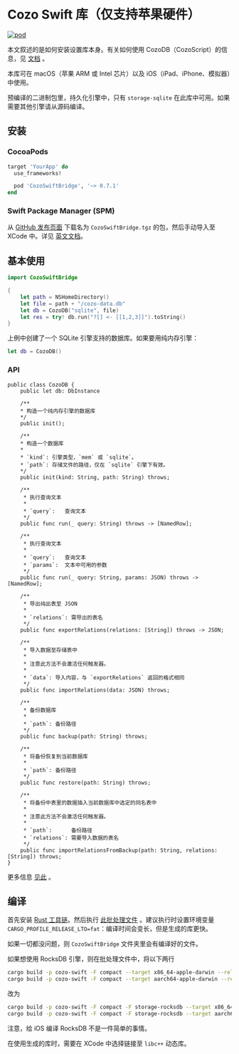 # Cozo Swift 库（仅支持苹果硬件）

[![pod](https://img.shields.io/cocoapods/v/CozoSwiftBridge)](https://github.com/cozodb/cozo/tree/main/cozo-lib-swift)

本文叙述的是如何安装设置库本身。有关如何使用 CozoDB（CozoScript）的信息，见 [文档](https://docs.cozodb.org/zh_CN/latest/index.html) 。

本库可在 macOS（苹果 ARM 或 Intel 芯片）以及 iOS（iPad、iPhone、模拟器）中使用。

预编译的二进制包里，持久化引擎中，只有 `storage-sqlite` 在此库中可用。如果需要其他引擎请从源码编译。

## 安装

### CocoaPods

```ruby
target 'YourApp' do
  use_frameworks!

  pod 'CozoSwiftBridge', '~> 0.7.1'
end
```

### Swift Package Manager (SPM)

从 [GitHub 发布页面](https://github.com/cozodb/cozo/releases) 下载名为 `CozoSwiftBridge.tgz` 的包，然后手动导入至 XCode 中。详见 [英文文档](./README.md)。

## 基本使用

```swift
import CozoSwiftBridge

{
    let path = NSHomeDirectory()
    let file = path + "/cozo-data.db"
    let db = CozoDB("sqlite", file)
    let res = try! db.run("?[] <- [[1,2,3]]").toString()
}
```

上例中创建了一个 SQLite 引擎支持的数据库。如果要用纯内存引擎：

```swift
let db = CozoDB()
```

### API

```
public class CozoDB {
    public let db: DbInstance

    /**
    * 构造一个纯内存引擎的数据库
    */
    public init();

    /**
    * 构造一个数据库
    *
    * `kind`: 引擎类型，`mem` 或 `sqlite`。
    * `path`: 存储文件的路径，仅在 `sqlite` 引擎下有效。
    */
    public init(kind: String, path: String) throws;
    
    /**
     * 执行查询文本
     *
     * `query`:   查询文本
     */
    public func run(_ query: String) throws -> [NamedRow];
        
    /**
     * 执行查询文本
     *
     * `query`:   查询文本
     * `params`:  文本中可用的参数
     */
    public func run(_ query: String, params: JSON) throws -> [NamedRow];
    
    /**
     * 导出纯出表至 JSON
     *
     * `relations`: 需导出的表名
     */
    public func exportRelations(relations: [String]) throws -> JSON;
    
    /**
     * 导入数据至存储表中
     * 
     * 注意此方法不会激活任何触发器。
     * 
     * `data`: 导入内容，与 `exportRelations` 返回的格式相同 
     */
    public func importRelations(data: JSON) throws;
   
    /**
     * 备份数据库
     *
     * `path`: 备份路径
     */
    public func backup(path: String) throws;
    
    /**
     * 将备份恢复到当前数据库
     *
     * `path`: 备份路径
     */
    public func restore(path: String) throws;
    
    /**
     * 将备份中表里的数据插入当前数据库中选定的同名表中
     *
     * 注意此方法不会激活任何触发器。
     *
     * `path`:      备份路径
     * `relations`: 需要导入数据的表名
     */
    public func importRelationsFromBackup(path: String, relations: [String]) throws;
}
```

更多信息 [见此](https://docs.cozodb.org/zh_CN/latest/nonscript.html) 。

## 编译

首先安装 [Rust 工具链](https://rustup.rs)。然后执行 [此批处理文件](build-rust.sh) 。建议执行时设置环境变量`CARGO_PROFILE_RELEASE_LTO=fat`：编译时间会变长，但是生成的库更快。

如果一切都没问题，则 `CozoSwiftBridge` 文件夹里会有编译好的文件。

如果想使用 RocksDB 引擎，则在批处理文件中，将以下两行
```bash
cargo build -p cozo-swift -F compact --target x86_64-apple-darwin --release
cargo build -p cozo-swift -F compact --target aarch64-apple-darwin --release
```
改为
```bash
cargo build -p cozo-swift -F compact -F storage-rocksdb --target x86_64-apple-darwin --release
cargo build -p cozo-swift -F compact -F storage-rocksdb --target aarch64-apple-darwin --release
```
注意，给 iOS 编译 RocksDB 不是一件简单的事情。

在使用生成的库时，需要在 XCode 中选择链接至 `libc++` 动态库。